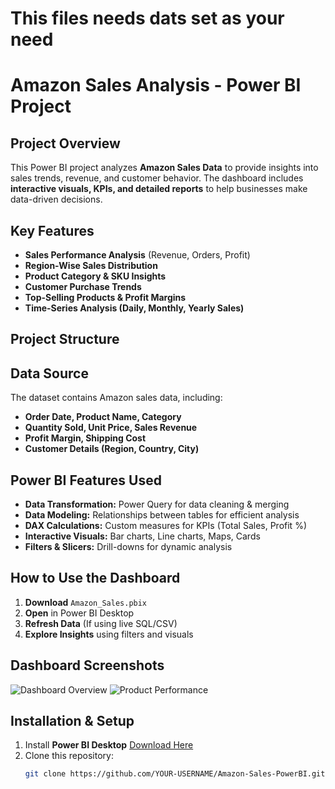 # This files needs dats set as your need
# Amazon Sales Analysis - Power BI Project

## Project Overview
This Power BI project analyzes **Amazon Sales Data** to provide insights into sales trends, revenue, and customer behavior. The dashboard includes **interactive visuals, KPIs, and detailed reports** to help businesses make data-driven decisions.

## Key Features
-  **Sales Performance Analysis** (Revenue, Orders, Profit)
-  **Region-Wise Sales Distribution**
-  **Product Category & SKU Insights**
-  **Customer Purchase Trends**
-  **Top-Selling Products & Profit Margins**
-  **Time-Series Analysis (Daily, Monthly, Yearly Sales)**

##  Project Structure

##  Data Source
The dataset contains Amazon sales data, including:
- **Order Date, Product Name, Category**
- **Quantity Sold, Unit Price, Sales Revenue**
- **Profit Margin, Shipping Cost**
- **Customer Details (Region, Country, City)**

##  Power BI Features Used
- **Data Transformation:** Power Query for data cleaning & merging
- **Data Modeling:** Relationships between tables for efficient analysis
- **DAX Calculations:** Custom measures for KPIs (Total Sales, Profit %)
- **Interactive Visuals:** Bar charts, Line charts, Maps, Cards
- **Filters & Slicers:** Drill-downs for dynamic analysis

##  How to Use the Dashboard
1. **Download** `Amazon_Sales.pbix`
2. **Open** in Power BI Desktop
3. **Refresh Data** (If using live SQL/CSV)
4. **Explore Insights** using filters and visuals

##  Dashboard Screenshots
![Dashboard Overview](Images/Dashboard1.png)
![Product Performance](Images/Dashboard2.png)

##  Installation & Setup
1. Install **Power BI Desktop** [Download Here](https://powerbi.microsoft.com/en-us/downloads/)
2. Clone this repository:
   ```sh
   git clone https://github.com/YOUR-USERNAME/Amazon-Sales-PowerBI.git
